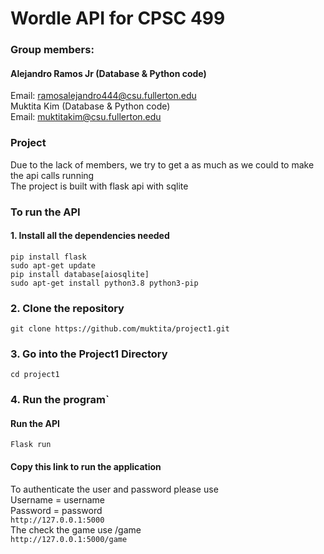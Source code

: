 # Wordle API for CPSC 499
### Group members: <br/> 
#### Alejandro Ramos Jr (Database & Python code) </br>
Email: ramosalejandro444@csu.fullerton.edu </br> 
Muktita Kim (Database & Python code) <br/> 
Email: muktitakim@csu.fullerton.edu </br>

### Project </br>
Due to the lack of members, we try to get a as much as we could to make the api calls running </br>
The project is built with flask api with sqlite </br>

### To run the API
#### 1. Install all the dependencies needed
```pip install flask``` <br/>
```sudo apt-get update``` <br/>
```pip install database[aiosqlite]``` <br/>
```sudo apt-get install python3.8 python3-pip``` <br/>
### 2.  Clone the repository 
``git clone https://github.com/muktita/project1.git ``

### 3. Go into the Project1 Directory 
```cd project1```
### 4. Run the program`
#### Run the API 
```Flask run```

#### Copy this link to run the application
To authenticate the user and password please use </br>
Username =  username </br>
Password = password </br> 
```http://127.0.0.1:5000```</br>
The check the game use /game </br>
```http://127.0.0.1:5000/game```


